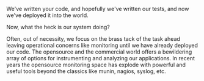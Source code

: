 We've written your code, and hopefully we've written our tests, and
now we've deployed it into the world.

Now, what the heck is our system doing?

Often, out of necessity, we focus on the brass tack of the task ahead
leaving operational concerns like monitoring until we have already
deployed our code.  The opensource and the commercial world offers a
bewildering array of options for instrumenting and analyzing our
applications.  In recent years the opensource monitoring space has
explode with powerful and useful tools beyond the classics like munin,
nagios, syslog, etc.
